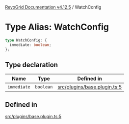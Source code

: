 [RevoGrid Documentation v4.12.5](README.md) / WatchConfig

# Type Alias: WatchConfig

```ts
type WatchConfig: {
  immediate: boolean;
};
```

## Type declaration

| Name | Type | Defined in |
| ------ | ------ | ------ |
| `immediate` | `boolean` | [src/plugins/base.plugin.ts:5](https://github.com/revolist/revogrid/blob/c0c7fff7e44e26499aba20df7b49da7b6c71eb68/src/plugins/base.plugin.ts#L5) |

## Defined in

[src/plugins/base.plugin.ts:5](https://github.com/revolist/revogrid/blob/c0c7fff7e44e26499aba20df7b49da7b6c71eb68/src/plugins/base.plugin.ts#L5)

